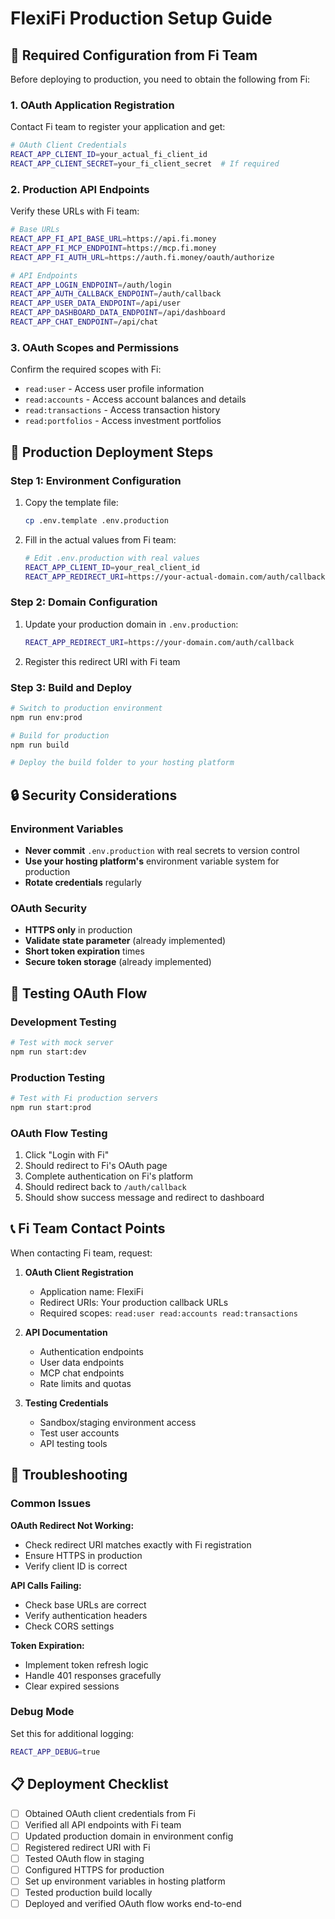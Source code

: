# FlexiFi Production Setup Guide

## 🔑 Required Configuration from Fi Team

Before deploying to production, you need to obtain the following from Fi:

### 1. OAuth Application Registration
Contact Fi team to register your application and get:

```bash
# OAuth Client Credentials
REACT_APP_CLIENT_ID=your_actual_fi_client_id
REACT_APP_CLIENT_SECRET=your_fi_client_secret  # If required
```

### 2. Production API Endpoints
Verify these URLs with Fi team:

```bash
# Base URLs
REACT_APP_FI_API_BASE_URL=https://api.fi.money
REACT_APP_FI_MCP_ENDPOINT=https://mcp.fi.money
REACT_APP_FI_AUTH_URL=https://auth.fi.money/oauth/authorize

# API Endpoints
REACT_APP_LOGIN_ENDPOINT=/auth/login
REACT_APP_AUTH_CALLBACK_ENDPOINT=/auth/callback
REACT_APP_USER_DATA_ENDPOINT=/api/user
REACT_APP_DASHBOARD_DATA_ENDPOINT=/api/dashboard
REACT_APP_CHAT_ENDPOINT=/api/chat
```

### 3. OAuth Scopes and Permissions
Confirm the required scopes with Fi:
- `read:user` - Access user profile information
- `read:accounts` - Access account balances and details
- `read:transactions` - Access transaction history
- `read:portfolios` - Access investment portfolios

## 🚀 Production Deployment Steps

### Step 1: Environment Configuration
1. Copy the template file:
   ```bash
   cp .env.template .env.production
   ```

2. Fill in the actual values from Fi team:
   ```bash
   # Edit .env.production with real values
   REACT_APP_CLIENT_ID=your_real_client_id
   REACT_APP_REDIRECT_URI=https://your-actual-domain.com/auth/callback
   ```

### Step 2: Domain Configuration
1. Update your production domain in `.env.production`:
   ```bash
   REACT_APP_REDIRECT_URI=https://your-domain.com/auth/callback
   ```

2. Register this redirect URI with Fi team

### Step 3: Build and Deploy
```bash
# Switch to production environment
npm run env:prod

# Build for production
npm run build

# Deploy the build folder to your hosting platform
```

## 🔒 Security Considerations

### Environment Variables
- **Never commit** `.env.production` with real secrets to version control
- **Use your hosting platform's** environment variable system for production
- **Rotate credentials** regularly

### OAuth Security
- **HTTPS only** in production
- **Validate state parameter** (already implemented)
- **Short token expiration** times
- **Secure token storage** (already implemented)

## 🧪 Testing OAuth Flow

### Development Testing
```bash
# Test with mock server
npm run start:dev
```

### Production Testing
```bash
# Test with Fi production servers
npm run start:prod
```

### OAuth Flow Testing
1. Click "Login with Fi"
2. Should redirect to Fi's OAuth page
3. Complete authentication on Fi's platform
4. Should redirect back to `/auth/callback`
5. Should show success message and redirect to dashboard

## 📞 Fi Team Contact Points

When contacting Fi team, request:

1. **OAuth Client Registration**
   - Application name: FlexiFi
   - Redirect URIs: Your production callback URLs
   - Required scopes: `read:user read:accounts read:transactions`

2. **API Documentation**
   - Authentication endpoints
   - User data endpoints
   - MCP chat endpoints
   - Rate limits and quotas

3. **Testing Credentials**
   - Sandbox/staging environment access
   - Test user accounts
   - API testing tools

## 🐛 Troubleshooting

### Common Issues

**OAuth Redirect Not Working:**
- Check redirect URI matches exactly with Fi registration
- Ensure HTTPS in production
- Verify client ID is correct

**API Calls Failing:**
- Check base URLs are correct
- Verify authentication headers
- Check CORS settings

**Token Expiration:**
- Implement token refresh logic
- Handle 401 responses gracefully
- Clear expired sessions

### Debug Mode
Set this for additional logging:
```bash
REACT_APP_DEBUG=true
```

## 📋 Deployment Checklist

- [ ] Obtained OAuth client credentials from Fi
- [ ] Verified all API endpoints with Fi team
- [ ] Updated production domain in environment config
- [ ] Registered redirect URI with Fi
- [ ] Tested OAuth flow in staging
- [ ] Configured HTTPS for production
- [ ] Set up environment variables in hosting platform
- [ ] Tested production build locally
- [ ] Deployed and verified OAuth flow works end-to-end
